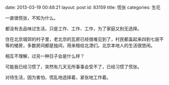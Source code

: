 date: 2013-03-19 00:48:21
layout: post
id: 83159
title: 慌张
categories: 生花

一直很慌张，不知为什么。

都没有去品味过生活，只是工作、工作、工作，为了家庭又别无选择。

住在北京城郊的村子里，老北京的瓦房已经很难见到了，村民都盖起来四到七层不等的楼房，多数房间都是独间，用来租给北漂们。北京本地人的生活很悠闲。

相互不理解，过另一种日子会是什么样？

可能我已经习惯了，突然有几天无所事事会受不了，已经习惯了慌张。

对待生活，因为害怕，慌乱地选择着，紧张地工作着。
